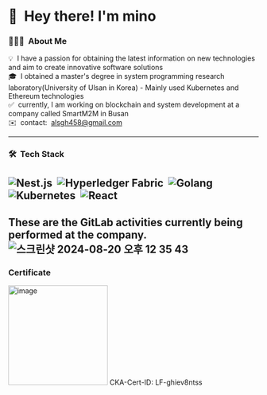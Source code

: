 # 👋 &nbsp;Hey there! I'm mino

### 👨🏻‍💻 &nbsp;About Me

💡 &nbsp;I have a passion for obtaining the latest information on new technologies and aim to create innovative software solutions\
🎓 &nbsp;I obtained a master's degree in system programming research laboratory(University of Ulsan in Korea) - Mainly used Kubernetes and Ethereum technologies\
:white_check_mark: &nbsp;currently, I am working on blockchain and system development at a company called SmartM2M in Busan\
✉️ &nbsp;contact: &nbsp;alsgh458@gmail.com
<!--📄 &nbsp;Please have a look at my [Résumé](https://www.adityavsingh.com/resume.html) for more details about me. I'm open to feedback and suggestions!-->


----
### 🛠 &nbsp;Tech Stack
![Nest.js](https://img.shields.io/badge/nestjs-E0234E?style=for-the-badge&logo=nestjs&logoColor=white)&nbsp;
![Hyperledger Fabric](https://img.shields.io/badge/hyperledger-2F3134?style=for-the-badge&logo=hyperledger&logoColor=white)&nbsp;
![Golang](https://img.shields.io/badge/Golang-00ADD8?style=for-the-badge&logo=go&logoColor=white)
![Kubernetes](https://img.shields.io/badge/-Kubernetes-05122A?style=flat&logo=kubernetes&link=https://github.com/BRdhanani)&nbsp;
![React](https://img.shields.io/badge/React-20232A?style=for-the-badge&logo=react&logoColor=61DAFB)&nbsp;<br>
---
These are the GitLab activities currently being performed at the company.
![스크린샷 2024-08-20 오후 12 35 43](https://github.com/user-attachments/assets/47acf745-bda7-46e1-9385-a9ef22a14b58)
---

### Certificate
<img width="200" alt="image" src="https://user-images.githubusercontent.com/36630283/222748986-1f962655-f98b-4035-b678-99147073f408.png">
CKA-Cert-ID: LF-ghiev8ntss

